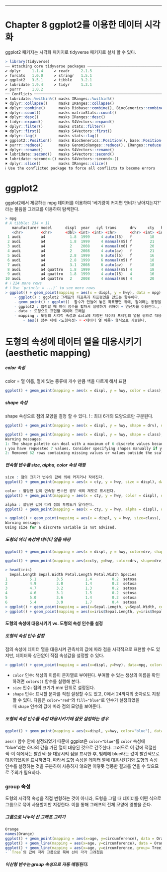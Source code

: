 ___
# Chapter 8 ggplot2를 이용한 데이터 시각화

ggplot2 패키지는 시각화 패키지로 tidyverse 패키지로 설치 할 수 있다.
``` R
> library(tidyverse)
── Attaching core tidyverse packages ────────────────────────────────────────────────────────────────────────── tidyverse 2.0.0 ──
✔ dplyr     1.1.4     ✔ readr     2.1.5
✔ forcats   1.0.0     ✔ stringr   1.5.1
✔ ggplot2   3.5.1     ✔ tibble    3.2.1
✔ lubridate 1.9.4     ✔ tidyr     1.3.1
✔ purrr     1.0.2     
── Conflicts ──────────────────────────────────────────────────────────────────────────────────────────── tidyverse_conflicts() ──
✖ lubridate::%within%() masks IRanges::%within%()
✖ dplyr::collapse()     masks IRanges::collapse()
✖ dplyr::combine()      masks Biobase::combine(), BiocGenerics::combine()
✖ dplyr::count()        masks matrixStats::count()
✖ dplyr::desc()         masks IRanges::desc()
✖ tidyr::expand()       masks S4Vectors::expand()
✖ dplyr::filter()       masks stats::filter()
✖ dplyr::first()        masks S4Vectors::first()
✖ dplyr::lag()          masks stats::lag()
✖ ggplot2::Position()   masks BiocGenerics::Position(), base::Position()
✖ purrr::reduce()       masks GenomicRanges::reduce(), IRanges::reduce()
✖ dplyr::rename()       masks S4Vectors::rename()
✖ lubridate::second()   masks S4Vectors::second()
✖ lubridate::second<-() masks S4Vectors::second<-()
✖ dplyr::slice()        masks IRanges::slice()
ℹ Use the conflicted package to force all conflicts to become errors
```

# ggplot2 
ggplot2에서 제공하는 mpg 데이터를 이용하여 '베기량이 커지면 연비가 낮아지는지?' 라는 물음을 그래프를 이용하여 탐색한다.
``` R
> mpg
# A tibble: 234 × 11
   manufacturer model      displ  year   cyl trans      drv     cty   hwy fl    class  
   <chr>        <chr>      <dbl> <int> <int> <chr>      <chr> <int> <int> <chr> <chr>  
 1 audi         a4           1.8  1999     4 auto(l5)   f        18    29 p     compact
 2 audi         a4           1.8  1999     4 manual(m5) f        21    29 p     compact
 3 audi         a4           2    2008     4 manual(m6) f        20    31 p     compact
 4 audi         a4           2    2008     4 auto(av)   f        21    30 p     compact
 5 audi         a4           2.8  1999     6 auto(l5)   f        16    26 p     compact
 6 audi         a4           2.8  1999     6 manual(m5) f        18    26 p     compact
 7 audi         a4           3.1  2008     6 auto(av)   f        18    27 p     compact
 8 audi         a4 quattro   1.8  1999     4 manual(m5) 4        18    26 p     compact
 9 audi         a4 quattro   1.8  1999     4 auto(l5)   4        16    25 p     compact
10 audi         a4 quattro   2    2008     4 manual(m6) 4        20    28 p     compact
# ℹ 224 more rows
# ℹ Use `print(n = ...)` to see more rows
> ggplot() + geom_point(mapping = aes(x = displ, y = hwy), data = mpg)
	- ggplot() : ggplot2 그래프의 좌표축과 좌표평면을 만드는 함수이다.
	- geom_point() : ggplot()  함수가 만들어 놓은 좌표명면 위에, 점이라는 동형을 이용하여 그래프를 그린다. 
	- ggplot2 : 입력할 때 여러 함수를 합쳐서 실행하기 위해여 + 연산자를 이용한다., dplyr 패키지의 파이프연산자와 유사한 역할을 한다.
	- data : 도형으로 표현할 데이터 프레임
	- mapping : 도형의 시각적 속성과 data에 지정된 데이터 프레임의 열을 쌍으로 대응시킨다.
		- aes() 함수 내에 <도형속성> = <데이터 열 이름> 형식으로 기술한다.
```


# 도형의 속성에 데이터 열을 대응시키기(aesthetic mapping)

##### color 속성
color = 열 이름, 열에 있는 종류에 개수 만큼 색을 다르게 해서 표현
``` R
ggplot() + geom_point(mapping = aes(x = displ, y = hwy, color = class), data = mpg)

```

##### shape 속성
shape 속성으로 점의 모양을 결정 할 수 있다.
! : 최대 6개의 모양으로만 구분된다.
``` R
ggplot() + geom_point(mapping = aes(x = displ, y = hwy, shape = drv), data = mpg)

ggplot() + geom_point(mapping = aes(x = displ, y = hwy, shape = class), data = mpg)
Warning messages:
1: The shape palette can deal with a maximum of 6 discrete values because more than 6 becomes difficult to discriminate
ℹ you have requested 7 values. Consider specifying shapes manually if you need that many have them. 
2: Removed 62 rows containing missing values or values outside the scale range (`geom_point()`). 
```

##### 연속형 변수를 size, alpha, color 속성 매핑
``` R
size : 점의 크기가 변수의 값에 의해 커지거나 작아진다.
ggplot() + geom_point(mapping = aes(x = cty, y = hwy, size = displ), data = mpg)

color : 할당한 값이 연속형 변수인 경우 색의 채도로 표시된다.
ggplot() + geom_point(mapping = aes(x = cty, y = hwy, color = displ), data = mpg)

alpha : 할당한 값에 따라 점의 투명도가 달라진다.
ggplot() + geom_point(mapping = aes(x = cty, y = hwy, alpha = displ), data = mpg)

> ggplot() + geom_point(mapping = aes(x = displ, y = hwy, size=class), data = mpg)
Warning message:
Using size for a discrete variable is not advised. 
```

##### 도형의 여러 속성에 데이터 열을 매핑
``` R
ggplot() + geom_point(mapping = aes(x = displ, y = hwy, color=drv, shape=drv), data = mpg)

ggplot() + geom_point(mapping = aes(x=cty, y=hwy, color=drv, shape=drv), data = mpg)

> head(iris)
  Sepal.Length Sepal.Width Petal.Length Petal.Width Species
1          5.1         3.5          1.4         0.2  setosa
2          4.9         3.0          1.4         0.2  setosa
3          4.7         3.2          1.3         0.2  setosa
4          4.6         3.1          1.5         0.2  setosa
5          5.0         3.6          1.4         0.2  setosa
6          5.4         3.9          1.7         0.4  setosa
> ggplot() + geom_point(mapping = aes(x=Sepal.Length, y=Sepal.Width, color=Species, shape=Species), data = iris)
> ggplot() + geom_point(mapping = aes(x=iris$Sepal.Length, y=iris$Sepal.Width, color=iris$Species, shape=iris$Species))
```

#### 도형의 속성에 대응시키기 vs. 도형의 속성 인수를 설정
##### 도형의 속성 인수 설정
점의 속성에 데이터 열을 대응시켜 관측치의 값에 따라 점을 시각적으로 표현할 수도 있지만, 데이터와 상관없이 직접 속성값을 설정할 수 있다.
``` R
> ggplot() + geom_point(mapping = aes(x=displ, y=hwy), data=mpg, color="blue")
```
- `color` 인수: 색상의 이름이 문자열로 부여된다. 부여할 수 있는 생상의 이름을 확인하려면 `colors()` 함수를 실행해 본다.
- `size` 인수: 점의 크기가 mm 단위로 설정된다.
- `shape` 인수: 표시할 문자를 직접 설정할 수도 있고, 0에서 24까지의 숫자로도 지정할 수 있다. 다음은 `color="red"`와 `fill="blue"`로 인수가 설정되었을 때 `shape` 인수의 값에 따라 점의 모양을 보여준다.
##### 도형의 속성 인수를 속성 대응시키기에 잘못 설정하는 경우
``` R
ggplot() + geom_point(mapping = aes(x=displ, y=hwy, color="blue"), data=mpg)
```
`aes()` 함수 안에 설정되었기 때문에 ggplot은 `color="blue"`를 `color` 속성에 “blue”라는 하나의 값을 가진 열이 대응된 것으로 간주한다. 그러므로 이 값에 적절한 색-이 예에서는 빨간색-을 대응시켜 점을 표시한 후, 범례에 blue라는 값이 빨간색으로 대응되었음을 표시하였다. 따라서 도형 속성을 데이터 열에 대응시키기와 도형의 속성 인수를 설정하는 것을 구분하여 사용하지 않으면 이렇듯 엉뚱한 결과를 얻을 수 있으므로 주의가 필요하다.

### group 속성
도형의 시각적 속성을 직접 변형하는 것이 아니라, 도형을 그릴 때 데이터를 어떤 식으로 그룹으로 묶어 사용할지만 지정한다. 이를 통해 그래프의 전체 모양에 영향을 준다.

##### 그룹으로 나누어 선 그래프 그리기
``` R
Orange
names(Orange)
ggplot() + geom_point(mapping = aes(x=age, y=circumference), data = Orange)
ggplot() + geom_line(mapping = aes(x=age, y=circumference), data = Orange)
ggplot() + geom_line(mapping = aes(x=age, y=circumference, group= Tree), data = Orange)
- `Tree`의 값에 따라 그룹으로 묶여 선이 각각 그려졌음
```
##### 이산형 변수는 group 속성으로 자동 매핑된다.
``` R

```